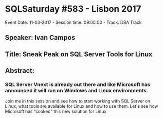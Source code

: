 # SQLSaturday #583 - Lisbon 2017
Event Date: 11-03-2017 - Session time: 09:00:00 - Track: DBA Track
## Speaker: Ivan Campos
## Title: Sneak Peak on SQL Server  Tools  for Linux
## Abstract:
### SQL Server Vnext is already out there and like Microsoft has announced it will run on Windows and Linux environments.

Join me in this session and see how to start working with SQL Server on Linux, what tools are available for Linux and how to use them. Let's see how Microsoft has "cooked" this new solution for Linux

